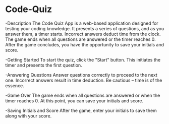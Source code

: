 # Code-Quiz
 
-Description
The Code Quiz App is a web-based application designed for testing your coding knowledge. It presents a series of questions, and as you answer them, a timer starts. Incorrect answers deduct time from the clock. The game ends when all questions are answered or the timer reaches 0. After the game concludes, you have the opportunity to save your initials and score.

-Getting Started
To start the quiz, click the "Start" button. This initiates the timer and presents the first question.

-Answering Questions
Answer questions correctly to proceed to the next one. Incorrect answers result in time deduction. Be cautious – time is of the essence.

-Game Over
The game ends when all questions are answered or when the timer reaches 0. At this point, you can save your initials and score.

-Saving Initials and Score
After the game, enter your initials to save them along with your score.

